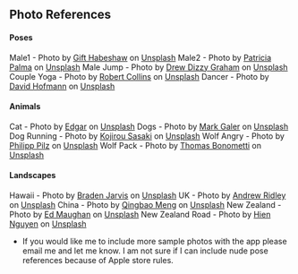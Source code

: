 ## Photo References
#### Poses
Male1 - Photo by [Gift Habeshaw](https://unsplash.com/@gift_habeshaw?utm_source=unsplash&utm_medium=referral&utm_content=creditCopyText) on [Unsplash](https://unsplash.com/s/photos/poses?utm_source=unsplash&utm_medium=referral&utm_content=creditCopyText)
Male2 - Photo by [Patricia Palma](https://unsplash.com/@laclem?utm_source=unsplash&utm_medium=referral&utm_content=creditCopyText) on [Unsplash](https://unsplash.com/s/photos/dance?utm_source=unsplash&utm_medium=referral&utm_content=creditCopyText)
Male Jump - Photo by [Drew Dizzy Graham](https://unsplash.com/@dizzyd718?utm_source=unsplash&utm_medium=referral&utm_content=creditCopyText) on [Unsplash](https://unsplash.com/s/photos/dance?utm_source=unsplash&utm_medium=referral&utm_content=creditCopyText)
Couple Yoga - Photo by [Robert Collins](https://unsplash.com/@robbie36?utm_source=unsplash&utm_medium=referral&utm_content=creditCopyText) on [Unsplash](https://unsplash.com/s/photos/dance?utm_source=unsplash&utm_medium=referral&utm_content=creditCopyText)
Dancer - Photo by [David Hofmann](https://unsplash.com/@davidhofmann?utm_source=unsplash&utm_medium=referral&utm_content=creditCopyText) on [Unsplash](https://unsplash.com/s/photos/dance?utm_source=unsplash&utm_medium=referral&utm_content=creditCopyText)


#### Animals
Cat - Photo by [Edgar](https://unsplash.com/@e_d_g_a_r?utm_source=unsplash&utm_medium=referral&utm_content=creditCopyText) on [Unsplash](https://unsplash.com/s/photos/animals?utm_source=unsplash&utm_medium=referral&utm_content=creditCopyText)
Dogs - Photo by [Mark Galer](https://unsplash.com/@markgaler?utm_source=unsplash&utm_medium=referral&utm_content=creditCopyText) on [Unsplash](https://unsplash.com/s/photos/animal-running?utm_source=unsplash&utm_medium=referral&utm_content=creditCopyText)
Dog Running - Photo by [Kojirou Sasaki](https://unsplash.com/@chelsea777?utm_source=unsplash&utm_medium=referral&utm_content=creditCopyText) on [Unsplash](https://unsplash.com/s/photos/animal-running?utm_source=unsplash&utm_medium=referral&utm_content=creditCopyText)
Wolf Angry - Photo by [Philipp Pilz](https://unsplash.com/@buchstabenhausen?utm_source=unsplash&utm_medium=referral&utm_content=creditCopyText) on [Unsplash](https://unsplash.com/s/photos/wolf?utm_source=unsplash&utm_medium=referral&utm_content=creditCopyText)
Wolf Pack - Photo by [Thomas Bonometti](https://unsplash.com/@bonopeppers?utm_source=unsplash&utm_medium=referral&utm_content=creditCopyText) on [Unsplash](https://unsplash.com/s/photos/wolf-pack?utm_source=unsplash&utm_medium=referral&utm_content=creditCopyText)

#### Landscapes
Hawaii - Photo by [Braden Jarvis](https://unsplash.com/@jarvisphoto?utm_source=unsplash&utm_medium=referral&utm_content=creditCopyText) on [Unsplash](https://unsplash.com/s/photos/landscapes?utm_source=unsplash&utm_medium=referral&utm_content=creditCopyText)
UK - Photo by [Andrew Ridley](https://unsplash.com/@aridley88?utm_source=unsplash&utm_medium=referral&utm_content=creditCopyText) on [Unsplash](https://unsplash.com/s/photos/landscapes?utm_source=unsplash&utm_medium=referral&utm_content=creditCopyText)
China - Photo by [Qingbao Meng](https://unsplash.com/@ideasboom?utm_source=unsplash&utm_medium=referral&utm_content=creditCopyText) on [Unsplash](https://unsplash.com/s/photos/landscapes?utm_source=unsplash&utm_medium=referral&utm_content=creditCopyText)
New Zealand - Photo by [Ed Maughan](https://unsplash.com/@discover?utm_source=unsplash&utm_medium=referral&utm_content=creditCopyText) on [Unsplash](https://unsplash.com/s/photos/landscapes?utm_source=unsplash&utm_medium=referral&utm_content=creditCopyText)
New Zealand Road - Photo by [Hien Nguyen](https://unsplash.com/@hiennguyen1?utm_source=unsplash&utm_medium=referral&utm_content=creditCopyText) on [Unsplash](https://unsplash.com/s/photos/landscapes?utm_source=unsplash&utm_medium=referral&utm_content=creditCopyText)


- If you would like me to include more sample photos with the app please email me and let me know. I am not sure if I can include nude pose references because of Apple store rules. 
